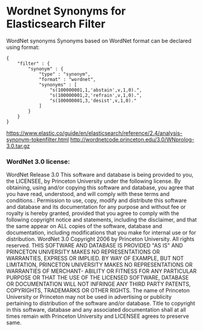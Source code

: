 # Wordnet Synonyms for Elasticsearch Filter
WordNet synonyms
Synonyms based on WordNet format can be declared using format:

```
{
    "filter" : {
        "synonym" : {
            "type" : "synonym",
            "format" : "wordnet",
            "synonyms" : [
                "s(100000001,1,'abstain',v,1,0).",
                "s(100000001,2,'refrain',v,1,0).",
                "s(100000001,3,'desist',v,1,0)."
            ]
        }
    }
}
```

https://www.elastic.co/guide/en/elasticsearch/reference/2.4/analysis-synonym-tokenfilter.html
http://wordnetcode.princeton.edu/3.0/WNprolog-3.0.tar.gz


### WordNet 3.0 license:

WordNet Release 3.0 This software and database is being provided to you, the LICENSEE, by Princeton University under the following license. By obtaining, using and/or copying this software and database, you agree that you have read, understood, and will comply with these terms and conditions.: Permission to use, copy, modify and distribute this software and database and its documentation for any purpose and without fee or royalty is hereby granted, provided that you agree to comply with the following copyright notice and statements, including the disclaimer, and that the same appear on ALL copies of the software, database and documentation, including modifications that you make for internal use or for distribution. WordNet 3.0 Copyright 2006 by Princeton University. All rights reserved. THIS SOFTWARE AND DATABASE IS PROVIDED "AS IS" AND PRINCETON UNIVERSITY MAKES NO REPRESENTATIONS OR WARRANTIES, EXPRESS OR IMPLIED. BY WAY OF EXAMPLE, BUT NOT LIMITATION, PRINCETON UNIVERSITY MAKES NO REPRESENTATIONS OR WARRANTIES OF MERCHANT- ABILITY OR FITNESS FOR ANY PARTICULAR PURPOSE OR THAT THE USE OF THE LICENSED SOFTWARE, DATABASE OR DOCUMENTATION WILL NOT INFRINGE ANY THIRD PARTY PATENTS, COPYRIGHTS, TRADEMARKS OR OTHER RIGHTS. The name of Princeton University or Princeton may not be used in advertising or publicity pertaining to distribution of the software and/or database. Title to copyright in this software, database and any associated documentation shall at all times remain with Princeton University and LICENSEE agrees to preserve same.
